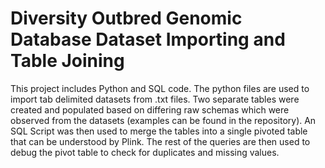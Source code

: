 # Diversity Outbred Genomic Database Dataset Importing and Table Joining
This project includes Python and SQL code. The python files are used to import tab delimited datasets from
.txt files. Two separate tables were created and populated based on differing raw schemas which were observed 
from the datasets (examples can be found in the repository). An SQL Script was then used to merge the tables
into a single pivoted table that can be understood by Plink. The rest of the queries are then used to debug
the pivot table to check for duplicates and missing values. 


